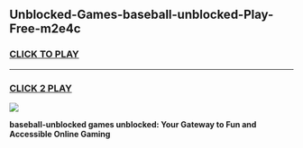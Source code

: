 
## Unblocked-Games-baseball-unblocked-Play-Free-m2e4c
<h3>
<a href="https://premium76.site?title=baseball-unblocked&ref=23A">CLICK TO PLAY</a></h3>
<hr>

<h3>
<a href="https://premium76.site?title=baseball-unblocked&ref=23A">CLICK 2 PLAY</a>
  
</h3>

<a href="https://premium76.site?title=baseball-unblocked&ref=23A"><img src="https://clearcache.store/games.png"></a>


**baseball-unblocked games unblocked: Your Gateway to Fun and Accessible Online Gaming**
